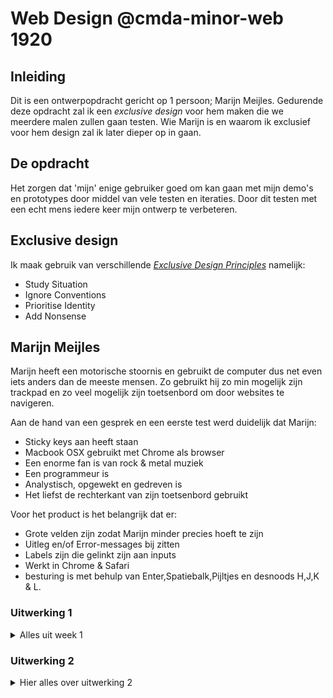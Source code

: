 # Web Design @cmda-minor-web 1920

## Inleiding

Dit is een ontwerpopdracht gericht op 1 persoon; Marijn Meijles.
Gedurende deze opdracht zal ik een _exclusive design_ voor hem maken die we meerdere malen zullen gaan testen.
Wie Marijn is en waarom ik exclusief voor hem design zal ik later dieper op in gaan.

## De opdracht

Het zorgen dat 'mijn' enige gebruiker goed om kan gaan met mijn demo's en prototypes door middel van vele testen en iteraties.
Door dit testen met een echt mens iedere keer mijn ontwerp te verbeteren.

## Exclusive design

Ik maak gebruik van verschillende [_Exclusive Design Principles_](https://exclusive-design.vasilis.nl) namelijk:

- Study Situation
- Ignore Conventions
- Prioritise Identity
- Add Nonsense

## Marijn Meijles

Marijn heeft een motorische stoornis en gebruikt de computer dus net even iets anders dan de meeste mensen. Zo gebruikt hij zo min mogelijk zijn trackpad en zo veel mogelijk zijn toetsenbord om door websites te navigeren.

Aan de hand van een gesprek en een eerste test werd duidelijk dat Marijn:

- Sticky keys aan heeft staan
- Macbook OSX gebruikt met Chrome als browser
- Een enorme fan is van rock & metal muziek
- Een programmeur is
- Analystisch, opgewekt en gedreven is
- Het liefst de rechterkant van zijn toetsenbord gebruikt

Voor het product is het belangrijk dat er:

- Grote velden zijn zodat Marijn minder precies hoeft te zijn
- Uitleg en/of Error-messages bij zitten
- Labels zijn die gelinkt zijn aan inputs
- Werkt in Chrome & Safari
- besturing is met behulp van Enter,Spatiebalk,Pijltjes en desnoods H,J,K & L.

### Uitwerking 1

<details>
<summary>Alles uit week 1</summary>

Ik ga voor Marijn een product ontwerpen wat hem gaat helpen zijn treinreizen te plannen.  
Dit betekend dat ik waarschijnlijk aan de slag moet gaan met iets wat de datum voor hem moet selecteren, maar misschien kan ik dit op meerdere manieren oplossen.
En natuurlijk wil ik dat dit een variant word die Marijn echt kan gebruiken.

Ik heb een toffe achtergrond gemaakt van een soort metal logo met Marijns naam zowel als een monospace terminal achtige omgeving verder. De hoop is dat Marijn het leuk vind om twee van zijn passies terug te zien in mijn werk.

Verder heb ik gezorgd voor een grote duidelijk groene knop in de kleur 'terminal' groen. Dit is de hoofdinteractie dus vandaar duidelijk en goed gekleurd.

Onderin is een menu te vinden met daarin het overzicht van wat Marijn allemaal besloten heeft. Dit is tevens een klikbaar menu waar hij ten allen tijden terug kan gaan om dingen te veranderen.

### Vragen

- Is Marijn zo geweldig dat hij weet in welke provincie de stad bevind die hij wilt bezoeken? Dan kan ik namelijk station selectie op provincie -> stad mogelijk maken.
- Welke manier van typen gebruikt Marijn of welke prefereert hij? Gebruikt hij iets zoals T9, een QWERTY-toetsenbord lay-out of het alfabet beginnend bij de A?
- Wil Marijn enkel de datum invullen of is de dag van de week ook relevant voor hem?
- Eindhoven als vast vertrek station en Amsterdam als vast aankomst?
- Er wordt bij de NS een keuze aangeboden voor 'toegankelijk reizen' zowel als extra overstaptijd. Maakt Marijn hier gebruik van?
- Wilt Marijn via bepaalde stations reizen of wilt hij enkel een start en aankomststation aangeven?
- Zijn er vaste waardes die Marijn makkelijker vind voor de dagen of uren?

### Testplan

Kan Marijn een reis plannen van Eindhoven naar Amsterdam.

##### Hoe werkt het invullen van de treinstations voor Marijn?

Kan hij dit goed met invul velden?  
Moet ik hier iets anders op verzinnen?

##### Hoe werkt het invullen van de nummer velden?

Is omhoog/naar beneden te vervelend voor bijvoorbeeld 31 dagen van het jaar?  
Is het nodig dat hij weet welke dag van de week het is?

##### Kan hij het volledige prototype succesvol doorlopen?

Waar gaat het fout, zie ik hier makkelijke oplossingen voor?

##### Hoe werken de pijltjes toetsen/enter toets als besturing?

Zijn er andere knoppen die Marijn prettiger vind/beter werken?

#### TODO uitwerking 1

Nog te veel te doen.

- [x] Basic CSS
- [x] Meer identity
- [ ] Meer nonsense!
- [ ] Goede uitwerking datepicker
- [ ] Lus maken naar NS, mogelijk terugkoppeling ipv redirect

</details>

### Uitwerking 2

<details>
<summary> Hier alles over uitwerking 2 </summary>

#### Feedback uitwerking 1

Uit de eerste test haalde ik enorm veel feedback:

- HJKL om te besturen
- Links/rechts moet ook bepalen dat je links en rechts gaat door de datumpicker
- Uitleg tekst bij de velden zetten.
- Placeholder tekst ipv values.
- Feedback verbeteren
- Cursor veranderen wanneer muis in beeld is.
- Next overbodig bij het accepteren van het inputveld (veranderen naar naam volgend veld)
- hover & focus andere vormgeving
- Aangeven in menu onderin wat ingevuld is
- Interface veranderen, is iets te groot, kan eenvoudiger
- Gebruik maken van de lege ruimte
- feedback op 'klopt dit' scherm.
- Opnieuw kijken naar design principles.
- Standaard 1 uur voor werk plant hij zijn reizen.
- En anders is dit 1 dag van te voren

#### Wat ik heb gedaan

Ik heb de hele UI omgegooid en ben voor iets gegaan wat meer 'normaal' is.  
Hopelijk maakt dat het gebruik van de applicatie iets makkelijker.  
Ik heb alles pijltjestoetsen en muis besturing weggehaald.  
Momenteel kan je alleen met HJKL en Enter de applicatie besturen.  
Ik heb alle vreemde inputs weggehaald en gezorgd dat er enkel kan worden ingevuld met behulp van de besturing.  
Hierdoor heb ik zowel als de gebruiker meer zeggeschap over wat er precies gebeurd.  
Alle overbodige 'volgende' en 'next' knoppen zijn verwijderd.  
Ik maak nu gebruik van de lege ruimte door wat nonsense toe te voegen.  
Tevens heb ik ook rekening gehouden met Marijn zijn presets en mijn eerdere onderzoek van demo 1 meegenomen als solide basis.
Ik heb een beetje meer nonsense toegevoegd en wat duidelijkheid gegeven op welk onderdeel je je bevind.

</details>
